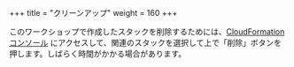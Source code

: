 +++
title = "クリーンアップ"
weight = 160
+++

このワークショップで作成したスタックを削除するためには、[CloudFormation コンソール](https://console.aws.amazon.com/) にアクセスして、関連のスタックを選択して上で「削除」ボタンを押します。しばらく時間がかかる場合があります。
